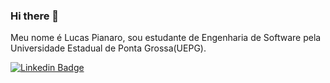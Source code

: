 ### Hi there 👋
Meu nome é Lucas Pianaro, sou estudante de Engenharia de Software pela Universidade Estadual de Ponta Grossa(UEPG).

[![Linkedin Badge](https://img.shields.io/badge/-LinkedIn-blue?style=flat-square&logo=Linkedin&logoColor=white&link=https://www.linkedin.com/in/lucas-aur%C3%A9lio-pianaro-ab88091b3/)](https://www.linkedin.com/in/lucas-aur%C3%A9lio-pianaro-ab88091b3/)

